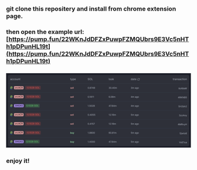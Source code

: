 ### git clone this repositery and install from chrome extension page.
### then open the example url: [https://pump.fun/22WKnJdDFZxPuwpFZMQUbrs9E3Vc5nHTh1pDPunHL19t](https://pump.fun/22WKnJdDFZxPuwpFZMQUbrs9E3Vc5nHTh1pDPunHL19t)
### ![WX20241027-024334@2x.png](images/WX20241027-024334@2x.png)
### enjoy it!